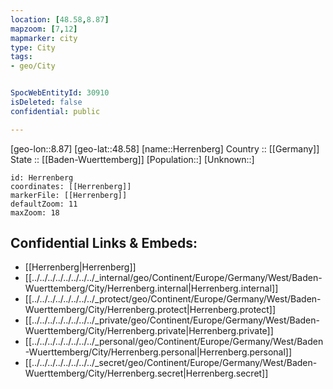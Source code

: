 ```yaml
---
location: [48.58,8.87] 
mapzoom: [7,12] 
mapmarker: city 
type: City
tags:
- geo/City


SpocWebEntityId: 30910
isDeleted: false
confidential: public

---
```

[geo-lon::8.87] 
[geo-lat::48.58] 
[name::Herrenberg] 
Country :: [[Germany]]  
State :: [[Baden-Wuerttemberg]] 
[Population::] 
[Unknown::] 


```leaflet
id: Herrenberg
coordinates: [[Herrenberg]] 
markerFile: [[Herrenberg]] 
defaultZoom: 11 
maxZoom: 18
```


## Confidential Links & Embeds: 
- [[Herrenberg|Herrenberg]]  
- [[../../../../../../../../_internal/geo/Continent/Europe/Germany/West/Baden-Wuerttemberg/City/Herrenberg.internal|Herrenberg.internal]] 
- [[../../../../../../../../_protect/geo/Continent/Europe/Germany/West/Baden-Wuerttemberg/City/Herrenberg.protect|Herrenberg.protect]] 
- [[../../../../../../../../_private/geo/Continent/Europe/Germany/West/Baden-Wuerttemberg/City/Herrenberg.private|Herrenberg.private]] 
- [[../../../../../../../../_personal/geo/Continent/Europe/Germany/West/Baden-Wuerttemberg/City/Herrenberg.personal|Herrenberg.personal]] 
- [[../../../../../../../../_secret/geo/Continent/Europe/Germany/West/Baden-Wuerttemberg/City/Herrenberg.secret|Herrenberg.secret]] 
